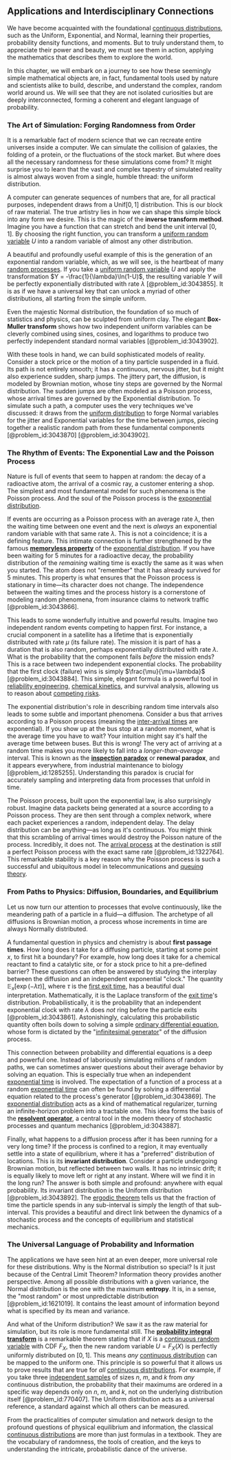 ## Applications and Interdisciplinary Connections

We have become acquainted with the foundational [continuous distributions](@article_id:264241), such as the Uniform, Exponential, and Normal, learning their properties, probability density functions, and moments. But to truly understand them, to appreciate their power and beauty, we must see them in action, applying the mathematics that describes them to explore the world.

In this chapter, we will embark on a journey to see how these seemingly simple mathematical objects are, in fact, fundamental tools used by nature and scientists alike to build, describe, and understand the complex, random world around us. We will see that they are not isolated curiosities but are deeply interconnected, forming a coherent and elegant language of probability.

### The Art of Simulation: Forging Randomness from Order

It is a remarkable fact of modern science that we can recreate entire universes inside a computer. We can simulate the collision of galaxies, the folding of a protein, or the fluctuations of the stock market. But where does all the necessary randomness for these simulations come from? It might surprise you to learn that the vast and complex tapestry of simulated reality is almost always woven from a single, humble thread: the uniform distribution.

A computer can generate sequences of numbers that are, for all practical purposes, independent draws from a $\mathrm{Unif}[0,1]$ distribution. This is our block of raw material. The true artistry lies in how we can shape this simple block into any form we desire. This is the magic of the **inverse transform method**. Imagine you have a function that can stretch and bend the unit interval $[0,1]$. By choosing the right function, you can transform a [uniform random variable](@article_id:202284) $U$ into a random variable of almost any other distribution.

A beautiful and profoundly useful example of this is the generation of an exponential random variable, which, as we will see, is the heartbeat of many [random processes](@article_id:267993). If you take a [uniform random variable](@article_id:202284) $U$ and apply the transformation $Y = -\frac{1}{\lambda}\ln(1-U)$, the resulting variable $Y$ will be perfectly exponentially distributed with rate $\lambda$ [@problem_id:3043855]. It is as if we have a universal key that can unlock a myriad of other distributions, all starting from the simple uniform.

Even the majestic Normal distribution, the foundation of so much of statistics and physics, can be sculpted from uniform clay. The elegant **Box-Muller transform** shows how two independent uniform variables can be cleverly combined using sines, cosines, and logarithms to produce two perfectly independent standard normal variables [@problem_id:3043902].

With these tools in hand, we can build sophisticated models of reality. Consider a stock price or the motion of a tiny particle suspended in a fluid. Its path is not entirely smooth; it has a continuous, nervous jitter, but it might also experience sudden, sharp jumps. The jittery part, the diffusion, is modeled by Brownian motion, whose tiny steps are governed by the Normal distribution. The sudden jumps are often modeled as a Poisson process, whose arrival times are governed by the Exponential distribution. To simulate such a path, a computer uses the very techniques we've discussed: it draws from the [uniform distribution](@article_id:261240) to forge Normal variables for the jitter and Exponential variables for the time between jumps, piecing together a realistic random path from these fundamental components [@problem_id:3043870] [@problem_id:3043902].

### The Rhythm of Events: The Exponential Law and the Poisson Process

Nature is full of events that seem to happen at random: the decay of a radioactive atom, the arrival of a cosmic ray, a customer entering a shop. The simplest and most fundamental model for such phenomena is the Poisson process. And the soul of the Poisson process is the [exponential distribution](@article_id:273400).

If events are occurring as a Poisson process with an average rate $\lambda$, then the waiting time between one event and the next is *always* an exponential random variable with that same rate $\lambda$. This is not a coincidence; it is a defining feature. This intimate connection is further strengthened by the famous **[memoryless property](@article_id:267355)** of the [exponential distribution](@article_id:273400). If you have been waiting for 5 minutes for a radioactive decay, the probability distribution of the *remaining* waiting time is exactly the same as it was when you started. The atom does not "remember" that it has already survived for 5 minutes. This property is what ensures that the Poisson process is stationary in time—its character does not change. The independence between the waiting times and the process history is a cornerstone of modeling random phenomena, from insurance claims to network traffic [@problem_id:3043866].

This leads to some wonderfully intuitive and powerful results. Imagine two independent random events competing to happen first. For instance, a crucial component in a satellite has a lifetime that is exponentially distributed with rate $\mu$ (its failure rate). The mission it is part of has a duration that is also random, perhaps exponentially distributed with rate $\lambda$. What is the probability that the component fails *before* the mission ends? This is a race between two independent exponential clocks. The probability that the first clock (failure) wins is simply $\frac{\mu}{\mu+\lambda}$ [@problem_id:3043884]. This simple, elegant formula is a powerful tool in [reliability engineering](@article_id:270817), [chemical kinetics](@article_id:144467), and survival analysis, allowing us to reason about [competing risks](@article_id:172783).

The exponential distribution's role in describing random time intervals also leads to some subtle and important phenomena. Consider a bus that arrives according to a Poisson process (meaning the [inter-arrival times](@article_id:198603) are exponential). If you show up at the bus stop at a random moment, what is the average time you have to wait? Your intuition might say it's half the average time between buses. But this is wrong! The very act of arriving at a random time makes you more likely to fall into a *longer-than-average* interval. This is known as the **[inspection paradox](@article_id:275216)** or **renewal paradox**, and it appears everywhere, from industrial maintenance to biology [@problem_id:1285255]. Understanding this paradox is crucial for accurately sampling and interpreting data from processes that unfold in time.

The Poisson process, built upon the exponential law, is also surprisingly robust. Imagine data packets being generated at a source according to a Poisson process. They are then sent through a complex network, where each packet experiences a random, independent delay. The delay distribution can be anything—as long as it's continuous. You might think that this scrambling of arrival times would destroy the Poisson nature of the process. Incredibly, it does not. The [arrival process](@article_id:262940) at the destination is *still* a perfect Poisson process with the exact same rate [@problem_id:1322764]. This remarkable stability is a key reason why the Poisson process is such a successful and ubiquitous model in telecommunications and [queuing theory](@article_id:273647).

### From Paths to Physics: Diffusion, Boundaries, and Equilibrium

Let us now turn our attention to processes that evolve continuously, like the meandering path of a particle in a fluid—a diffusion. The archetype of all diffusions is Brownian motion, a process whose increments in time are always Normally distributed.

A fundamental question in physics and chemistry is about **first passage times**. How long does it take for a diffusing particle, starting at some point $x$, to first hit a boundary? For example, how long does it take for a chemical reactant to find a catalytic site, or for a stock price to hit a pre-defined barrier? These questions can often be answered by studying the interplay between the diffusion and an independent exponential "clock." The quantity $\mathbb{E}_x[\exp(-\lambda \tau)]$, where $\tau$ is the [first exit time](@article_id:201210), has a beautiful dual interpretation. Mathematically, it is the Laplace transform of the [exit time](@article_id:190109)'s distribution. Probabilistically, it is the probability that an independent exponential clock with rate $\lambda$ does *not* ring before the particle exits [@problem_id:3043861]. Astonishingly, calculating this probabilistic quantity often boils down to solving a simple [ordinary differential equation](@article_id:168127), whose form is dictated by the "[infinitesimal generator](@article_id:269930)" of the diffusion process.

This connection between probability and differential equations is a deep and powerful one. Instead of laboriously simulating millions of random paths, we can sometimes answer questions about their average behavior by solving an equation. This is especially true when an independent [exponential time](@article_id:141924) is involved. The expectation of a function of a process at a random [exponential time](@article_id:141924) can often be found by solving a differential equation related to the process's generator [@problem_id:3043869]. The [exponential distribution](@article_id:273400) acts as a kind of mathematical regularizer, turning an infinite-horizon problem into a tractable one. This idea forms the basis of the **[resolvent operator](@article_id:271470)**, a central tool in the modern theory of stochastic processes and quantum mechanics [@problem_id:3043887].

Finally, what happens to a diffusion process after it has been running for a very long time? If the process is confined to a region, it may eventually settle into a state of equilibrium, where it has a "preferred" distribution of locations. This is its **invariant distribution**. Consider a particle undergoing Brownian motion, but reflected between two walls. It has no intrinsic drift; it is equally likely to move left or right at any instant. Where will we find it in the long run? The answer is both simple and profound: anywhere with equal probability. Its invariant distribution is the Uniform distribution [@problem_id:3043892]. The [ergodic theorem](@article_id:150178) tells us that the fraction of time the particle spends in any sub-interval is simply the length of that sub-interval. This provides a beautiful and direct link between the dynamics of a stochastic process and the concepts of equilibrium and statistical mechanics.

### The Universal Language of Probability and Information

The applications we have seen hint at an even deeper, more universal role for these distributions.
Why is the Normal distribution so special? Is it just because of the Central Limit Theorem? Information theory provides another perspective. Among all possible distributions with a given variance, the Normal distribution is the one with the maximum **entropy**. It is, in a sense, the "most random" or most unpredictable distribution [@problem_id:1621019]. It contains the least amount of information beyond what is specified by its mean and variance.

And what of the Uniform distribution? We saw it as the raw material for simulation, but its role is more fundamental still. The **[probability integral transform](@article_id:262305)** is a remarkable theorem stating that if $X$ is a [continuous random variable](@article_id:260724) with CDF $F_X$, then the new random variable $U = F_X(X)$ is perfectly uniformly distributed on $[0,1]$. This means *any* [continuous distribution](@article_id:261204) can be mapped to the uniform one. This principle is so powerful that it allows us to prove results that are true for *all* [continuous distributions](@article_id:264241). For example, if you take three [independent samples](@article_id:176645) of sizes $n$, $m$, and $k$ from *any* continuous distribution, the probability that their maximums are ordered in a specific way depends only on $n$, $m$, and $k$, not on the underlying distribution itself [@problem_id:770407]. The Uniform distribution acts as a universal reference, a standard against which all others can be measured.

From the practicalities of computer simulation and network design to the profound questions of physical equilibrium and information, the classical [continuous distributions](@article_id:264241) are more than just formulas in a textbook. They are the vocabulary of randomness, the tools of creation, and the keys to understanding the intricate, probabilistic dance of the universe.